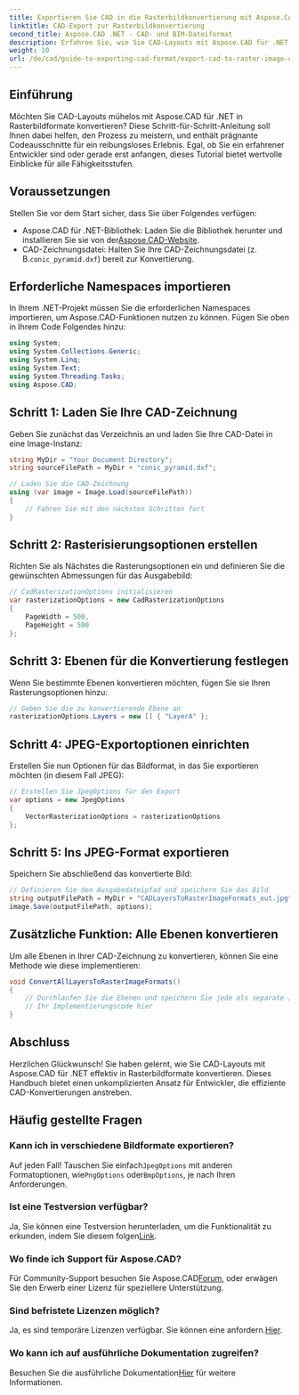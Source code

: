 ```yaml
---
title: Exportieren Sie CAD in die Rasterbildkonvertierung mit Aspose.CAD für .NET
linktitle: CAD-Export zur Rasterbildkonvertierung
second_title: Aspose.CAD .NET - CAD- und BIM-Dateiformat
description: Erfahren Sie, wie Sie CAD-Layouts mit Aspose.CAD für .NET effizient in verschiedene Rasterbildformate konvertieren. Diese umfassende Anleitung führt Sie mit klarem Code durch den Prozess.
weight: 10
url: /de/cad/guide-to-exporting-cad-format/export-cad-to-raster-image-conversion/
---
```

## Einführung

Möchten Sie CAD-Layouts mühelos mit Aspose.CAD für .NET in Rasterbildformate konvertieren? Diese Schritt-für-Schritt-Anleitung soll Ihnen dabei helfen, den Prozess zu meistern, und enthält prägnante Codeausschnitte für ein reibungsloses Erlebnis. Egal, ob Sie ein erfahrener Entwickler sind oder gerade erst anfangen, dieses Tutorial bietet wertvolle Einblicke für alle Fähigkeitsstufen.

## Voraussetzungen

Stellen Sie vor dem Start sicher, dass Sie über Folgendes verfügen:

- Aspose.CAD für .NET-Bibliothek: Laden Sie die Bibliothek herunter und installieren Sie sie von der[Aspose.CAD-Website](https://releases.aspose.com/cad/net/).
-  CAD-Zeichnungsdatei: Halten Sie Ihre CAD-Zeichnungsdatei (z. B.`conic_pyramid.dxf`) bereit zur Konvertierung.

## Erforderliche Namespaces importieren

In Ihrem .NET-Projekt müssen Sie die erforderlichen Namespaces importieren, um Aspose.CAD-Funktionen nutzen zu können. Fügen Sie oben in Ihrem Code Folgendes hinzu:

```csharp
using System;
using System.Collections.Generic;
using System.Linq;
using System.Text;
using System.Threading.Tasks;
using Aspose.CAD;
```

## Schritt 1: Laden Sie Ihre CAD-Zeichnung

Geben Sie zunächst das Verzeichnis an und laden Sie Ihre CAD-Datei in eine Image-Instanz:

```csharp
string MyDir = "Your Document Directory";
string sourceFilePath = MyDir + "conic_pyramid.dxf";

// Laden Sie die CAD-Zeichnung
using (var image = Image.Load(sourceFilePath))
{
    // Fahren Sie mit den nächsten Schritten fort
}
```

## Schritt 2: Rasterisierungsoptionen erstellen

Richten Sie als Nächstes die Rasterungsoptionen ein und definieren Sie die gewünschten Abmessungen für das Ausgabebild:

```csharp
// CadRasterizationOptions initialisieren
var rasterizationOptions = new CadRasterizationOptions
{
    PageWidth = 500,
    PageHeight = 500
};
```

## Schritt 3: Ebenen für die Konvertierung festlegen

Wenn Sie bestimmte Ebenen konvertieren möchten, fügen Sie sie Ihren Rasterungsoptionen hinzu:

```csharp
// Geben Sie die zu konvertierende Ebene an
rasterizationOptions.Layers = new [] { "LayerA" };
```

## Schritt 4: JPEG-Exportoptionen einrichten

Erstellen Sie nun Optionen für das Bildformat, in das Sie exportieren möchten (in diesem Fall JPEG):

```csharp
// Erstellen Sie JpegOptions für den Export
var options = new JpegOptions
{
    VectorRasterizationOptions = rasterizationOptions
};
```

## Schritt 5: Ins JPEG-Format exportieren

Speichern Sie abschließend das konvertierte Bild:

```csharp
// Definieren Sie den Ausgabedateipfad und speichern Sie das Bild
string outputFilePath = MyDir + "CADLayersToRasterImageFormats_out.jpg";
image.Save(outputFilePath, options);
```

## Zusätzliche Funktion: Alle Ebenen konvertieren

Um alle Ebenen in Ihrer CAD-Zeichnung zu konvertieren, können Sie eine Methode wie diese implementieren:

```csharp
void ConvertAllLayersToRasterImageFormats()
{
    // Durchlaufen Sie die Ebenen und speichern Sie jede als separate JPEG-Datei
    // Ihr Implementierungscode hier
}
```

## Abschluss

Herzlichen Glückwunsch! Sie haben gelernt, wie Sie CAD-Layouts mit Aspose.CAD für .NET effektiv in Rasterbildformate konvertieren. Dieses Handbuch bietet einen unkomplizierten Ansatz für Entwickler, die effiziente CAD-Konvertierungen anstreben.

## Häufig gestellte Fragen

### Kann ich in verschiedene Bildformate exportieren?

 Auf jeden Fall! Tauschen Sie einfach`JpegOptions` mit anderen Formatoptionen, wie`PngOptions` oder`BmpOptions`, je nach Ihren Anforderungen.

### Ist eine Testversion verfügbar?

 Ja, Sie können eine Testversion herunterladen, um die Funktionalität zu erkunden, indem Sie diesem folgen[Link](https://releases.aspose.com/cad/net/).

### Wo finde ich Support für Aspose.CAD?

 Für Community-Support besuchen Sie Aspose.CAD[Forum](https://forum.aspose.com/c/cad/19), oder erwägen Sie den Erwerb einer Lizenz für speziellere Unterstützung.

### Sind befristete Lizenzen möglich?

 Ja, es sind temporäre Lizenzen verfügbar. Sie können eine anfordern.[Hier](https://purchase.conholdate.com/temporary-license/).

### Wo kann ich auf ausführliche Dokumentation zugreifen?

 Besuchen Sie die ausführliche Dokumentation[Hier](https://reference.aspose.com/cad/net/) für weitere Informationen.